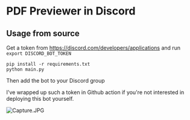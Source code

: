 # PDF Previewer in Discord

## Usage from source

Get a token from https://discord.com/developers/applications and run `export DISCORD_BOT_TOKEN`

```
pip install -r requirements.txt
python main.py
```

Then add the bot to your Discord group

I've wrapped up such a token in  Github action if you're not interested in deploying this bot yourself.

![Capture.JPG](Capture.JPG)


